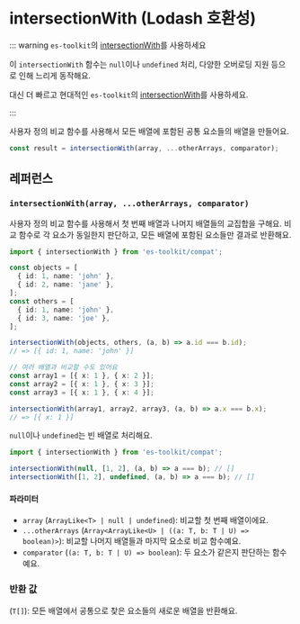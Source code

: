 # intersectionWith (Lodash 호환성)

::: warning `es-toolkit`의 [intersectionWith](../../array/intersectionWith.md)를 사용하세요

이 `intersectionWith` 함수는 `null`이나 `undefined` 처리, 다양한 오버로딩 지원 등으로 인해 느리게 동작해요.

대신 더 빠르고 현대적인 `es-toolkit`의 [intersectionWith](../../array/intersectionWith.md)를 사용하세요.

:::

사용자 정의 비교 함수를 사용해서 모든 배열에 포함된 공통 요소들의 배열을 만들어요.

```typescript
const result = intersectionWith(array, ...otherArrays, comparator);
```

## 레퍼런스

### `intersectionWith(array, ...otherArrays, comparator)`

사용자 정의 비교 함수를 사용해서 첫 번째 배열과 나머지 배열들의 교집합을 구해요. 비교 함수로 각 요소가 동일한지 판단하고, 모든 배열에 포함된 요소들만 결과로 반환해요.

```typescript
import { intersectionWith } from 'es-toolkit/compat';

const objects = [
  { id: 1, name: 'john' },
  { id: 2, name: 'jane' },
];
const others = [
  { id: 1, name: 'john' },
  { id: 3, name: 'joe' },
];

intersectionWith(objects, others, (a, b) => a.id === b.id);
// => [{ id: 1, name: 'john' }]

// 여러 배열과 비교할 수도 있어요
const array1 = [{ x: 1 }, { x: 2 }];
const array2 = [{ x: 1 }, { x: 3 }];
const array3 = [{ x: 1 }, { x: 4 }];

intersectionWith(array1, array2, array3, (a, b) => a.x === b.x);
// => [{ x: 1 }]
```

`null`이나 `undefined`는 빈 배열로 처리해요.

```typescript
import { intersectionWith } from 'es-toolkit/compat';

intersectionWith(null, [1, 2], (a, b) => a === b); // []
intersectionWith([1, 2], undefined, (a, b) => a === b); // []
```

#### 파라미터

- `array` (`ArrayLike<T> | null | undefined`): 비교할 첫 번째 배열이에요.
- `...otherArrays` (`Array<ArrayLike<U> | ((a: T, b: T | U) => boolean)>`): 비교할 나머지 배열들과 마지막 요소로 비교 함수예요.
- `comparator` (`(a: T, b: T | U) => boolean`): 두 요소가 같은지 판단하는 함수예요.

### 반환 값

(`T[]`): 모든 배열에서 공통으로 찾은 요소들의 새로운 배열을 반환해요.
